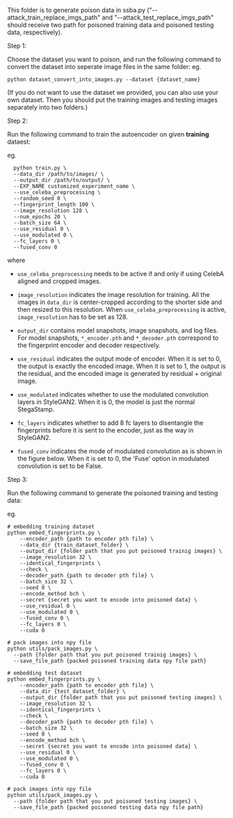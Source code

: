 This folder is to generate poison data in ssba.py ("--attack_train_replace_imgs_path" and 
"--attack_test_replace_imgs_path" should receive two path for poisoned training data and poisoned testing data, respectively).

Step 1: 

Choose the dataset you want to poison, and run the following command to convert the dataset into seperate image files in the same folder:
    eg. 

```shell
python dataset_convert_into_images.py --dataset {dataset_name}
```

(If you do not want to use the dataset we provided, you can also use your own dataset. Then you should put the training images and testing images separately into two folders.)

Step 2:

Run the following command to train the autoencoder on given **training** dataest:

eg.

```shell
  python train.py \
  --data_dir /path/to/images/ \
  --output_dir /path/to/output/ \
  --EXP_NAME customized_experiment_name \
  --use_celeba_preprocessing \
  --random_seed 0 \
  --fingerprint_length 100 \
  --image_resolution 128 \
  --num_epochs 20 \
  --batch_size 64 \
  --use_residual 0 \
  --use_modulated 0 \
  --fc_layers 0 \
  --fused_conv 0
  ```
  where
  - `use_celeba_preprocessing` needs to be active if and only if using CelebA aligned and cropped images.
  
  - `image_resolution` indicates the image resolution for training. All the images in `data_dir` is center-cropped according to the shorter side and then resized to this resolution. When `use_celeba_preprocessing` is active, `image_resolution` has to be set as 128.
  
  - `output_dir` contains model snapshots, image snapshots, and log files. For model snapshots, `*_encoder.pth` and `*_decoder.pth` correspond to the fingerprint encoder and decoder respectively.
  
  - `use_residual` indicates the output mode of encoder. When it is set to 0, the output is exactly the encoded image. When it is set to 1, the output is the residual, and the encoded image is generated by residual + original image.
  
  - `use_modulated` indicates whether to use the modulated convolution layers in StyleGAN2. When it is 0, the model is just the normal StegaStamp.
  
  - `fc_layers` indicates whether to add 8 fc layers to disentangle the fingerprints before it is sent to the encoder, just as the way in StyleGAN2.
  
  - `fused_conv` indicates the mode of modulated convolution as is shown in the figure below. When it is set to 0, the 'Fuse' option in modulated convolution is set to be False.

Step 3:

Run the following command to generate the poisoned training and testing data:

eg.

```shell
# embedding training dataset
python embed_fingerprints.py \
    --encoder_path {path to encoder pth file} \
    --data_dir {train_dataset_folder} \
    --output_dir {folder path that you put poisoned trainig images} \
    --image_resolution 32 \
    --identical_fingerprints \
    --check \
    --decoder_path {path to decoder pth file} \
    --batch_size 32 \
    --seed 0 \
    --encode_method bch \
    --secret {secret you want to encode into poisoned data} \
    --use_residual 0 \
    --use_modulated 0 \
    --fused_conv 0 \
    --fc_layers 0 \
    --cuda 0
    
# pack images into npy file
python utils/pack_images.py \
  --path {folder path that you put poisoned trainig images} \
  --save_file_path {packed poisoned training data npy file path}
  
# embedding test dataset
python embed_fingerprints.py \
    --encoder_path {path to encoder pth file} \
    --data_dir {test_dataset_folder} \
    --output_dir {folder path that you put poisoned testing images} \
    --image_resolution 32 \
    --identical_fingerprints \
    --check \
    --decoder_path {path to decoder pth file} \
    --batch_size 32 \
    --seed 0 \
    --encode_method bch \
    --secret {secret you want to encode into poisoned data} \
    --use_residual 0 \
    --use_modulated 0 \
    --fused_conv 0 \
    --fc_layers 0 \
    --cuda 0

# pack images into npy file
python utils/pack_images.py \
  --path {folder path that you put poisoned testing images} \
  --save_file_path {packed poisoned testing data npy file path}

```
